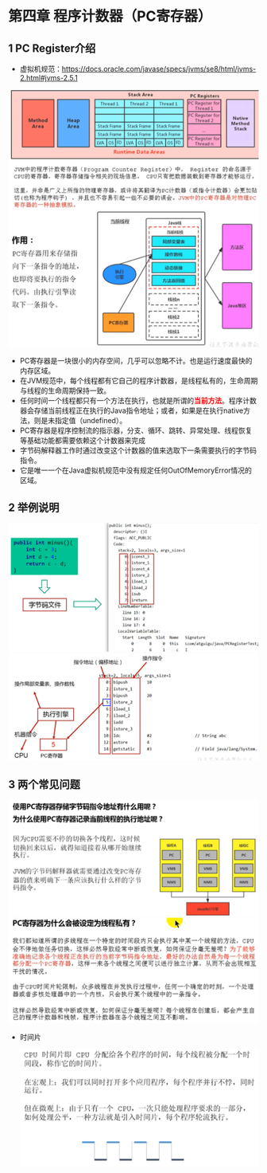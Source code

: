 # 第四章 程序计数器（PC寄存器）

## 1 PC Register介绍

* 虚拟机规范：https://docs.oracle.com/javase/specs/jvms/se8/html/jvms-2.html#jvms-2.5.1

<img src="images/70.png" alt="img" style="zoom:75%;" />

<img src="images/71.png" alt="img" style="zoom:65%;" />

* PC寄存器是一块很小的内存空间，几乎可以忽略不计。也是运行速度最快的内存区域。
* 在JVM规范中，每个线程都有它自己的程序计数器，是线程私有的，生命周期与线程的生命周期保持一致。
* 任何时间一个线程都只有一个方法在执行，也就是所谓的<font color=red>**当前方法**</font>。程序计数器会存储当前线程正在执行的Java指令地址；或者，如果是在执行native方法，则是未指定值（undefined）。
* PC寄存器是程序控制流的指示器，分支、循环、跳转、异常处理、线程恢复等基础功能都需要依赖这个计数器来完成
* 字节码解释器工作时通过改变这个计数器的值来选取下一条需要执行的字节码指令。
* 它是唯一一个在Java虚拟机规范中没有规定任何OutOfMemoryError情况的区域。

## 2 举例说明

<img src="images/72.png" alt="img" style="zoom:75%;" />

<img src="images/73.png" alt="img" style="zoom:75%;" />

## 3 两个常见问题

<img src="images/74.png" alt="img" style="zoom:75%;" />

<img src="images/75.png" alt="img" style="zoom:75%;" />

* 时间片

  <img src="images/76.png" alt="img" style="zoom:75%;" />